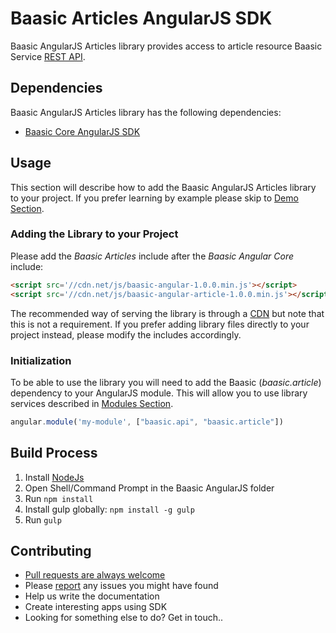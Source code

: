 # Baasic Articles AngularJS SDK

Baasic AngularJS Articles library provides access to article resource Baasic Service [REST API](https://api.baasic.com).

## Dependencies

Baasic AngularJS Articles library has the following dependencies:

* [Baasic Core AngularJS SDK](https://github.com/Baasic/baasic-sdk-sdk-angularjs-core)

## Usage

This section will describe how to add the Baasic AngularJS Articles library to your project. If you prefer learning by example please skip to [Demo Section](#demo).

### Adding the Library to your Project

Please add the _Baasic Articles_ include after the _Baasic Angular Core_ include:

```html
<script src='//cdn.net/js/baasic-angular-1.0.0.min.js'></script>
<script src='//cdn.net/js/baasic-angular-article-1.0.0.min.js'></script>
```

The recommended way of serving the library is through a [CDN](http://en.wikipedia.org/wiki/Content_delivery_network) but note that this is not a requirement. If you prefer adding library files directly to your project instead, please modify the includes accordingly.


### Initialization

To be able to use the library you will need to add the Baasic (_baasic.article_) dependency to your AngularJS module. This will allow you to use library services described in [Modules Section](#baasic-modules).

```javascript
angular.module('my-module', ["baasic.api", "baasic.article"])
```

## Build Process

1. Install [NodeJs](http://nodejs.org/download/)
2. Open Shell/Command Prompt in the Baasic AngularJS folder
3. Run `npm install`
4. Install gulp globally: `npm install -g gulp`
5. Run `gulp`

## Contributing

* [Pull requests are always welcome](https://github.com/Baasic/baasic-sdk-sdk-angularjs-core#pull-requests-are-always-welcome)
* Please [report](https://github.com/Baasic/baasic-sdk-sdk-angularjs-core#issue-reporting) any issues you might  have found
* Help us write the documentation
* Create interesting apps using SDK
* Looking for something else to do? Get in touch..

